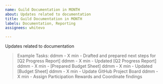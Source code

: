 ```yaml
---
name: Guild Documentation in MONTH
about: Updates related to documentation
title: Guild Documentation in MONTH
labels: Documentation, Reporting
assignees: whitevo

---
```


Updates related to documentation



> Example Tasks:
> ddmm - X min - Drafted and prepared next steps for [Q2 Progress Report]
> ddmm - X min - Updated [Q2 Progress Report]
> ddmm - X min - [Prepared Budget Sheet]
> ddmm - X min - Updated [Budget Sheet]
> ddmm - X min - Update GitHub Project Board
> ddmm - X min - Assign Participation Rewards and Coordinate findings

